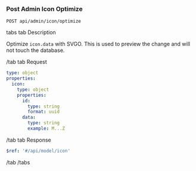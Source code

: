### Post Admin Icon Optimize

```
POST api/admin/icon/optimize
```

tabs
tab Description

Optimize `icon.data` with SVGO. This is used to preview the change and will not touch the database.

/tab
tab Request

```yaml
type: object
properties:
  icon:
    type: object
    properties:
      id:
        type: string
        format: uuid
      data:
        type: string
        example: M...Z
```

/tab
tab Response

```yaml
$ref: '#/api/model/icon'
```

/tab
/tabs